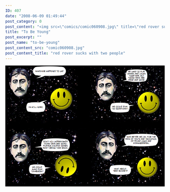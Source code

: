 ```yaml
---
ID: 407
date: "2008-06-09 01:49:44"
post_category: 0
post_content: "<img src=\"comics/comic060908.jpg\" title=\"red rover sucks with two people\" />"
title: "To Be Young"
post_excerpt: ""
post_name: "to-be-young"
post_content_src: "comic060908.jpg"
post_content_title: "red rover sucks with two people"
---
```



[![red rover sucks with two people](/comics-hi-res/comic060908.jpg)](/comics-hi-res/comic060908.jpg)
